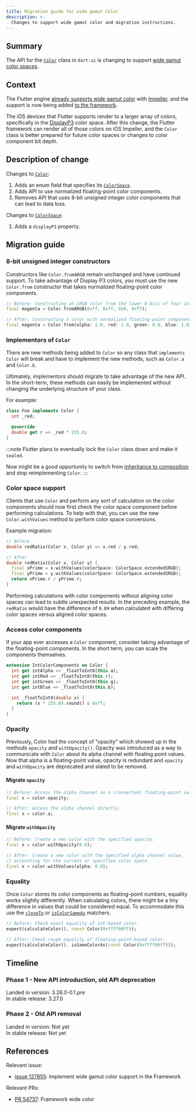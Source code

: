 ```yaml
---
title: Migration guide for wide gamut Color
description: >-
  Changes to support wide gamut color and migration instructions.
---
```


## Summary

The API for the [`Color`][] class in `dart:ui` is changing to
support [wide gamut color spaces][].

## Context

The Flutter engine [already supports wide gamut color][] with [Impeller][], and
the support is now being added [to the framework][].

The iOS devices that Flutter supports render to a larger array of colors,
specifically in the [DisplayP3][] color space.
After this change, the Flutter framework can
render all of those colors on iOS Impeller, and
the `Color` class is better prepared for future color spaces or
changes to color component bit depth.

## Description of change

Changes to [`Color`][]:

 1. Adds an enum field that specifies its [`ColorSpace`][].
 1. Adds API to use normalized floating-point color components.
 1. Removes API that uses 8-bit unsigned integer color components that can
    lead to data loss.

Changes to [`ColorSpace`][]:

 1. Adds a `displayP3` property.

## Migration guide

### 8-bit unsigned integer constructors

Constructors like `Color.fromARGB` remain unchanged and have continued support.
To take advantage of Display P3 colors, you must use the new
`Color.from` constructor that takes normalized floating-point color components.

```dart
// Before: Constructing an sRGB color from the lower 8 bits of four integers.
final magenta = Color.fromARGB(0xff, 0xff, 0x0, 0xff);

// After: Constructing a color with normalized floating-point components.
final magenta = Color.from(alpha: 1.0, red: 1.0, green: 0.0, blue: 1.0);
```

### Implementors of `Color`

There are new methods being added to `Color` so
any class that `implements Color` will break and have to
implement the new methods, such as `Color.a` and `Color.b`.

Ultimately, implementors should migrate to take advantage of the new API.
In the short-term, these methods can easily be implemented without
changing the underlying structure of your class.

For example:

```dart
class Foo implements Color {
  int _red;

  @override
  double get r => _red * 255.0;
}
```

:::note
Flutter plans to eventually lock the `Color` class down and make it `sealed`.

Now might be a good opportunity to switch from [inheritance to composition][]
and stop reimplementing `Color`.
:::

### Color space support

Clients that use `Color` and perform any sort of calculation on
the color components should now first check the
color space component before performing calculations.
To help with that, you can use the new `Color.withValues` method to
perform color space conversions.

Example migration:

```dart
// Before
double redRatio(Color x, Color y) => x.red / y.red;

// After
double redRatio(Color x, Color y) {
  final xPrime = x.withValues(colorSpace: ColorSpace.extendedSRGB);
  final yPrime = y.withValues(colorSpace: ColorSpace.extendedSRGB);
  return xPrime.r / yPrime.r;
}
```

Performing calculations with color components without
aligning color spaces can lead to subtle unexpected results.
In the preceding example, the `redRatio` would have the difference of `0.09`
when calculated with differing color spaces versus aligned color spaces.

### Access color components

If your app ever accesses a `Color` component, consider
taking advantage of the floating-point components.
In the short term, you can scale the components themselves.

```dart
extension IntColorComponents on Color {
  int get intAlpha => _floatToInt8(this.a);
  int get intRed => _floatToInt8(this.r);
  int get intGreen => _floatToInt8(this.g);
  int get intBlue => _floatToInt8(this.b);

  int _floatToInt8(double x) {
    return (x * 255.0).round() & 0xff;
  }
}
```

### Opacity

Previously, Color had the concept of "opacity" which
showed up in the methods `opacity` and `withOpacity()`.
Opacity was introduced as a way to communicate with `Color` about
its alpha channel with floating point values.
Now that alpha is a floating-point value, opacity is redundant
and `opacity` and `withOpacity` are deprecated and slated to be removed.

<a id="opacity-migration" aria-hidden="true"></a>
#### Migrate `opacity`

```dart
// Before: Access the alpha channel as a (converted) floating-point value.
final x = color.opacity;

// After: Access the alpha channel directly.
final x = color.a;
```

<a id="withopacity-migration" aria-hidden="true"></a>
#### Migrate `withOpacity`

```dart
// Before: Create a new color with the specified opacity.
final x = color.withOpacity(0.0);

// After: Create a new color with the specified alpha channel value,
// accounting for the current or specified color space.
final x = color.withValues(alpha: 0.0);
```

### Equality

Once `Color` stores its color components as floating-point numbers,
equality works slightly differently.
When calculating colors, there might be a
tiny difference in values that could be considered equal.
To accommodate this use the [`closeTo`][] or [`isColorSameAs`][] matchers.

```dart
// Before: Check exact equality of int-based color.
expect(calculateColor(), const Color(0xffff00ff));

// After: Check rough equality of floating-point-based color.
expect(calculateColor(), isSameColorAs(const Color(0xffff00ff)));
```

## Timeline

### Phase 1 - New API introduction, old API deprecation

Landed in version: 3.26.0-0.1.pre<br>
In stable release: 3.27.0

### Phase 2 - Old API removal

Landed in version: Not yet<br>
In stable release: Not yet

## References

Relevant issue:

* [issue 127855][]: Implement wide gamut color support in the Framework

Relevant PRs:

* [PR 54737][]: Framework wide color

[`Color`]: {{site.api}}/flutter/dart-ui/Color-class.html
[already supports wide gamut color]: {{site.repo.flutter}}/issues/55092
[to the framework]: {{site.repo.flutter}}/issues/127855
[issue 127855]: {{site.repo.flutter}}/issues/127855
[`ColorSpace`]: {{site.api}}/flutter/dart-ui/ColorSpace.html
[PR 54737]: {{site.repo.engine}}/pull/54737
[DisplayP3]: https://en.wikipedia.org/wiki/DCI-P3
[Impeller]: {{site.api}}/perf/impeller
[wide gamut color spaces]: https://en.wikipedia.org/wiki/RGB_color_spaces
[inheritance to composition]: https://en.wikipedia.org/wiki/Composition_over_inheritance
[`closeTo`]: {{site.api}}/documentation/matcher/latest/matcher/closeTo.html
[`isColorSameAs`]: {{site.api}}/flutter/flutter_test/isSameColorAs.html
